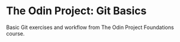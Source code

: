 The Odin Project: Git Basics
========================================
Basic Git exercises and workflow from The Odin Project Foundations course.